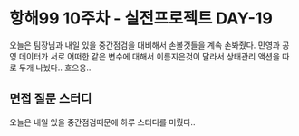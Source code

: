 # 항해99 10주차 - 실전프로젝트 DAY-19

오늘은 팀장님과 내일 있을 중간점검을 대비해서 손볼것들을 계속 손봐줬다.
민영과 공영 데이터가 서로 어떠한 같은 변수에 대해서 이름지은것이 달라서
상태관리 액션을 따로 두개 나눴다.. 흐으응..

## 면접 질문 스터디

오늘은 내일 있을 중간점검때문에 하루 스터디를 미뤘다..
